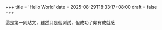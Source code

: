 +++
title = 'Hello World'
date = 2025-08-29T18:33:17+08:00
draft = false
+++

這是第一則貼文，雖然只是個測試，但成功了頗有成就感
